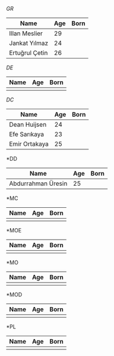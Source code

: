 *GR*

| Name           | Age | Born |
| -------------- | --- | ---- |
| Illan Meslier  | 29  |      |
| Jankat Yılmaz  | 24  |      |
| Ertuğrul Çetin | 26  |      |

*DE*

| Name | Age | Born |
| ---- | --- | ---- |
|      |     |      |

*DC*

| Name          | Age | Born |
| ------------- | --- | ---- |
| Dean Huijsen  | 24  |      |
| Efe Sarıkaya  | 23  |      |
| Emir Ortakaya | 25  |      |

*DD

| Name               | Age | Born |
| ------------------ | --- | ---- |
| Abdurrahman Üresin | 25  |      |

*MC

| Name | Age | Born |
| ---- | --- | ---- |
|      |     |      |

*MOE

| Name | Age | Born |
| ---- | --- | ---- |
|      |     |      |

*MO

| Name | Age | Born |
| ---- | --- | ---- |
|      |     |      |

*MOD

| Name | Age | Born |
| ---- | --- | ---- |
|      |     |      |

*PL

| Name | Age | Born |
| ---- | --- | ---- |
|      |     |      |
